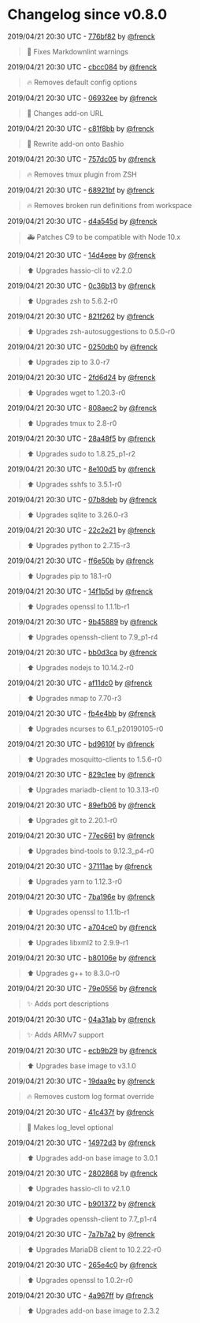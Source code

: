 # Changelog since v0.8.0

2019/04/21 20:30 UTC - [776bf82](https://github.com/hassio-addons/addon-ide/commit/776bf826db674b549dc589e2feb251c8a6d4705c) by [@frenck](https://github.com/frenck)
> :shirt: Fixes Markdownlint warnings 

2019/04/21 20:30 UTC - [cbcc084](https://github.com/hassio-addons/addon-ide/commit/cbcc08496604b6b252eb738de29c537998df49c0) by [@frenck](https://github.com/frenck)
> :fire: Removes default config options 

2019/04/21 20:30 UTC - [06932ee](https://github.com/hassio-addons/addon-ide/commit/06932eebb957bddd899bb05c3e1fe727792a25fa) by [@frenck](https://github.com/frenck)
> :hammer: Changes add-on URL 

2019/04/21 20:30 UTC - [c81f8bb](https://github.com/hassio-addons/addon-ide/commit/c81f8bbe710a5095ee923041bf033494ca367b6f) by [@frenck](https://github.com/frenck)
> :hammer: Rewrite add-on onto Bashio 

2019/04/21 20:30 UTC - [757dc05](https://github.com/hassio-addons/addon-ide/commit/757dc05da125f19744ea8e5a2a1aebda5dc77a4a) by [@frenck](https://github.com/frenck)
> :fire: Removes tmux plugin from ZSH 

2019/04/21 20:30 UTC - [68921bf](https://github.com/hassio-addons/addon-ide/commit/68921bf904d8c4b6ede9d4dae77deb91466544f8) by [@frenck](https://github.com/frenck)
> :fire: Removes broken run definitions from workspace 

2019/04/21 20:30 UTC - [d4a545d](https://github.com/hassio-addons/addon-ide/commit/d4a545d535ca1c47f49a8f866bc0aec87d5edf58) by [@frenck](https://github.com/frenck)
> :ambulance: Patches C9 to be compatible with Node 10.x 

2019/04/21 20:30 UTC - [14d4eee](https://github.com/hassio-addons/addon-ide/commit/14d4eeee840b446f197970fcaeabd840e46a736c) by [@frenck](https://github.com/frenck)
> :arrow_up: Upgrades hassio-cli to v2.2.0 

2019/04/21 20:30 UTC - [0c36b13](https://github.com/hassio-addons/addon-ide/commit/0c36b13885c61c63448e9b60bcbc77317a7a20ed) by [@frenck](https://github.com/frenck)
> :arrow_up: Upgrades zsh to 5.6.2-r0 

2019/04/21 20:30 UTC - [821f262](https://github.com/hassio-addons/addon-ide/commit/821f262c7a2fb98fde122ece620339959305b522) by [@frenck](https://github.com/frenck)
> :arrow_up: Upgrades zsh-autosuggestions to 0.5.0-r0 

2019/04/21 20:30 UTC - [0250db0](https://github.com/hassio-addons/addon-ide/commit/0250db092673be566cc2322ce324b346af5a262c) by [@frenck](https://github.com/frenck)
> :arrow_up: Upgrades zip to 3.0-r7 

2019/04/21 20:30 UTC - [2fd6d24](https://github.com/hassio-addons/addon-ide/commit/2fd6d24b4676e700869d98f8fb3fe86233fd014b) by [@frenck](https://github.com/frenck)
> :arrow_up: Upgrades wget to 1.20.3-r0 

2019/04/21 20:30 UTC - [808aec2](https://github.com/hassio-addons/addon-ide/commit/808aec2ad124ca55366d13df71d3c784d5aa08ff) by [@frenck](https://github.com/frenck)
> :arrow_up: Upgrades tmux to 2.8-r0 

2019/04/21 20:30 UTC - [28a48f5](https://github.com/hassio-addons/addon-ide/commit/28a48f5d3a083b4cdc6dcd6dd39e64dbac9b2145) by [@frenck](https://github.com/frenck)
> :arrow_up: Upgrades sudo to 1.8.25_p1-r2 

2019/04/21 20:30 UTC - [8e100d5](https://github.com/hassio-addons/addon-ide/commit/8e100d5de0c30e363aac7299266049ad56974839) by [@frenck](https://github.com/frenck)
> :arrow_up: Upgrades sshfs to 3.5.1-r0 

2019/04/21 20:30 UTC - [07b8deb](https://github.com/hassio-addons/addon-ide/commit/07b8deb1f1f34fb0db293b820699eef913d2c8e2) by [@frenck](https://github.com/frenck)
> :arrow_up: Upgrades sqlite to 3.26.0-r3 

2019/04/21 20:30 UTC - [22c2e21](https://github.com/hassio-addons/addon-ide/commit/22c2e2100d87e72ad400791b57592d4d950a51f7) by [@frenck](https://github.com/frenck)
> :arrow_up: Upgrades python to 2.7.15-r3 

2019/04/21 20:30 UTC - [ff6e50b](https://github.com/hassio-addons/addon-ide/commit/ff6e50b1ad93a4cf84cb04d5814fdbac456e2fb6) by [@frenck](https://github.com/frenck)
> :arrow_up: Upgrades pip to 18.1-r0 

2019/04/21 20:30 UTC - [14f1b5d](https://github.com/hassio-addons/addon-ide/commit/14f1b5d9032dc025db624594023a2c553ec002b0) by [@frenck](https://github.com/frenck)
> :arrow_up: Upgrades openssl to 1.1.1b-r1 

2019/04/21 20:30 UTC - [9b45889](https://github.com/hassio-addons/addon-ide/commit/9b4588943171a677f5937493e0f002cd619f91d7) by [@frenck](https://github.com/frenck)
> :arrow_up: Upgrades openssh-client to 7.9_p1-r4 

2019/04/21 20:30 UTC - [bb0d3ca](https://github.com/hassio-addons/addon-ide/commit/bb0d3ca9ca1ae02ed345809e17bf90f5c846bc37) by [@frenck](https://github.com/frenck)
> :arrow_up: Upgrades nodejs to 10.14.2-r0 

2019/04/21 20:30 UTC - [af11dc0](https://github.com/hassio-addons/addon-ide/commit/af11dc06eae1d8744eb61c94ab9c1ff0bf1b7fb8) by [@frenck](https://github.com/frenck)
> :arrow_up: Upgrades nmap to 7.70-r3 

2019/04/21 20:30 UTC - [fb4e4bb](https://github.com/hassio-addons/addon-ide/commit/fb4e4bbed2c23054442a372251c724c549d42bae) by [@frenck](https://github.com/frenck)
> :arrow_up: Upgrades ncurses to 6.1_p20190105-r0 

2019/04/21 20:30 UTC - [bd9610f](https://github.com/hassio-addons/addon-ide/commit/bd9610f4bd778c7c469960deaf3eb55b23d6d0fd) by [@frenck](https://github.com/frenck)
> :arrow_up: Upgrades mosquitto-clients to 1.5.6-r0 

2019/04/21 20:30 UTC - [829c1ee](https://github.com/hassio-addons/addon-ide/commit/829c1ee09edf6b564d275a24dafabb297b20ef0e) by [@frenck](https://github.com/frenck)
> :arrow_up: Upgrades mariadb-client to 10.3.13-r0 

2019/04/21 20:30 UTC - [89efb06](https://github.com/hassio-addons/addon-ide/commit/89efb0602c8dd69e99655382a6d1fd0a5f7a028c) by [@frenck](https://github.com/frenck)
> :arrow_up: Upgrades git to 2.20.1-r0 

2019/04/21 20:30 UTC - [77ec661](https://github.com/hassio-addons/addon-ide/commit/77ec661cc20468098a57f6e0271f649c46fae073) by [@frenck](https://github.com/frenck)
> :arrow_up: Upgrades bind-tools to 9.12.3_p4-r0 

2019/04/21 20:30 UTC - [37111ae](https://github.com/hassio-addons/addon-ide/commit/37111aea4ee7ad9270d5bf2927d5da168e57e48e) by [@frenck](https://github.com/frenck)
> :arrow_up: Upgrades yarn to 1.12.3-r0 

2019/04/21 20:30 UTC - [7ba196e](https://github.com/hassio-addons/addon-ide/commit/7ba196e47ef5ad7910f3354fd5b2b1f2c264feb8) by [@frenck](https://github.com/frenck)
> :arrow_up: Upgrades openssl to 1.1.1b-r1 

2019/04/21 20:30 UTC - [a704ce0](https://github.com/hassio-addons/addon-ide/commit/a704ce0b3f57a94281943b8fd83c086aa9da6cfc) by [@frenck](https://github.com/frenck)
> :arrow_up: Upgrades libxml2 to 2.9.9-r1 

2019/04/21 20:30 UTC - [b80106e](https://github.com/hassio-addons/addon-ide/commit/b80106e86e6b1635963105903aacf093edd0c095) by [@frenck](https://github.com/frenck)
> :arrow_up: Upgrades g++ to 8.3.0-r0 

2019/04/21 20:30 UTC - [79e0556](https://github.com/hassio-addons/addon-ide/commit/79e05568165a727c8cd5bdf72ce7862c23602c2e) by [@frenck](https://github.com/frenck)
> :sparkles: Adds port descriptions 

2019/04/21 20:30 UTC - [04a31ab](https://github.com/hassio-addons/addon-ide/commit/04a31ab7f8b726e971ff0cc21012ccd93bc7b759) by [@frenck](https://github.com/frenck)
> :sparkles: Adds ARMv7 support 

2019/04/21 20:30 UTC - [ecb9b29](https://github.com/hassio-addons/addon-ide/commit/ecb9b2935b2a800325b62b00988dd23b1813d1ac) by [@frenck](https://github.com/frenck)
> :arrow_up: Upgrades base image to v3.1.0 

2019/04/21 20:30 UTC - [19daa9c](https://github.com/hassio-addons/addon-ide/commit/19daa9c564fb1ab8dceb4d6e65172dcaac6464ec) by [@frenck](https://github.com/frenck)
> :fire: Removes custom log format override 

2019/04/21 20:30 UTC - [41c437f](https://github.com/hassio-addons/addon-ide/commit/41c437f2f3ab7116a506938c41bb872396fb9e3c) by [@frenck](https://github.com/frenck)
> :hammer: Makes log_level optional 

2019/04/21 20:30 UTC - [14972d3](https://github.com/hassio-addons/addon-ide/commit/14972d37b83b76bfebbaf199a3d914bbf2eff504) by [@frenck](https://github.com/frenck)
> :arrow_up: Upgrades add-on base image to 3.0.1 

2019/04/21 20:30 UTC - [2802868](https://github.com/hassio-addons/addon-ide/commit/280286873cee6e92a3b47e0d1f99116e4913d113) by [@frenck](https://github.com/frenck)
> :arrow_up: Upgrades hassio-cli to v2.1.0 

2019/04/21 20:30 UTC - [b901372](https://github.com/hassio-addons/addon-ide/commit/b901372408b9f8b2d5cb1ec2bff1e6a282a0bcd2) by [@frenck](https://github.com/frenck)
> :arrow_up: Upgrades openssh-client to 7.7_p1-r4 

2019/04/21 20:30 UTC - [7a7b7a2](https://github.com/hassio-addons/addon-ide/commit/7a7b7a27302ba840d1352f2c10d7f44b3b3679fc) by [@frenck](https://github.com/frenck)
> :arrow_up: Upgrades MariaDB client to 10.2.22-r0 

2019/04/21 20:30 UTC - [265e4c0](https://github.com/hassio-addons/addon-ide/commit/265e4c09e30b2f1d71598a5edd6c60d1c2588f4f) by [@frenck](https://github.com/frenck)
> :arrow_up: Upgrades openssl to 1.0.2r-r0 

2019/04/21 20:30 UTC - [4a967ff](https://github.com/hassio-addons/addon-ide/commit/4a967ffd64418afe20bc65a240e7a4c00f4dbafc) by [@frenck](https://github.com/frenck)
> :arrow_up: Upgrades add-on base image to 2.3.2 

